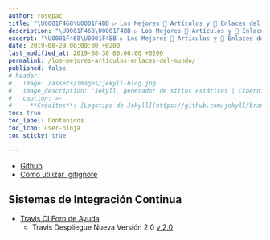 ```yaml
---
author: rosepac
title: "\U0001F468‍\U0001F4BB ▷ Los Mejores 📰 Artículos y 🔗 Enlaces del Mundo Sobre Github"
description: "\U0001F468‍\U0001F4BB ▷ Los Mejores 📰 Artículos y 🔗 Enlaces del Mundo Sobre Github"
excerpt: "\U0001F468‍\U0001F4BB ▷ Los Mejores 📰 Artículos y 🔗 Enlaces del Mundo Sobre Github"
date: 2019-08-29 00:00:00 +0200
last_modified_at: 2019-08-30 00:00:00 +0200
permalink: /los-mejores-articulos-enlaces-del-mundo/
published: false
# header:
#   image: /assets/images/jekyll-blog.jpg
#   image_description: 'Jekyll, generador de sitios estáticos | Ciberninjas'
#   caption: >-
#     **Créditos**: [Logotipo de Jekyll](https://github.com/jekyll/brand) extraído del repositorio de Marketing de Jekyll. Edición y montaje de Elaboración Propia
toc: true
toc_label: Contenidos
toc_icon: user-ninja
toc_sticky: true

---
```


* [Github]()
* [Cómo utilizar .gitignore](https://desarrolloweb.com/articulos/archivo-gitignore.html)

## Sistemas de Integración Continua

* [Travis CI Foro de Ayuda](https://travis-ci.community/latest)
  * Travis Despliegue Nueva Versión 2.0 [v 2.0](https://docs.travis-ci.com/user/deployment-v2)